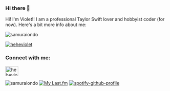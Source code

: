 ### Hi there 👋

Hi! I'm Violet!! I am a professional Taylor Swift lover and hobbyist coder (for now).
Here's a bit more info about me: 
<p align="left"> <img src="https://komarev.com/ghpvc/?username=samuraiondo&label=Profile%20views&color=0e75b6&style=flat" alt="samuraiondo" /> </p>

<p align="left"> <a href="https://twitter.com/heheviolet" target="blank"><img src="https://img.shields.io/twitter/follow/heheviolet?logo=twitter&style=for-the-badge" alt="heheviolet" /></a> </p>

<h3 align="left">Connect with me:</h3>
<p align="left">
<a href="https://twitter.com/heheviolet" target="blank"><img align="center" src="https://raw.githubusercontent.com/rahuldkjain/github-profile-readme-generator/master/src/images/icons/Social/twitter.svg" alt="heheviolet" height="30" width="40" /></a>
</p>

<p><img align="left" src="https://github-readme-stats.vercel.app/api/top-langs?username=samuraiondo&show_icons=true&locale=en&layout=compact" alt="samuraiondo" /></p>

[![My Last.fm](https://lastfm-recently-played.vercel.app/api?user=heheViolet&count=7)](https://www.last.fm/user/heheViolet)
[![spotify-github-profile](https://spotify-github-profile.vercel.app/api/view?uid=gxsq0owpghc9740s6dfb3j9y7&cover_image=true&theme=default&show_offline=false&background_color=121212&interchange=false)](https://spotify-github-profile.vercel.app/api/view?uid=gxsq0owpghc9740s6dfb3j9y7&redirect=true)
